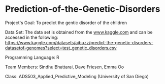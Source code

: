 # Prediction-of-the-Genetic-Disorders

Project's Goal:  To predict the gentic disorder of the children 

Data Set:  The data set is obtained from the www.kaggle.com and can be accessed in the following: 
https://www.kaggle.com/datasets/aibuzz/predict-the-genetic-disorders-datasetof-genomes?select=test_genetic_disorders.csv

Programming Language:  R 

Team Members: Sindhu Bhattarai, Dave Friesen, Emma Oo

Class:  ADS503_Applied_Predictive_Modeling (University of San Diego) 
